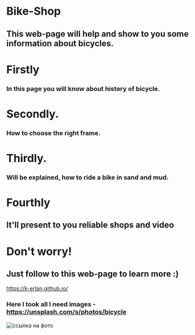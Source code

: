# Bike-Shop
## This web-page will help and show to you some information about bicycles.

# Firstly
### In this page you will know about history of bicycle. 

# Secondly.
### How to choose the right frame. 

# Thirdly. 
### Will be explained, how to ride a bike in sand and mud. 

# Fourthly
## It'll present to you reliable shops and video 

# Don't worry! 
## Just follow to this web-page to learn more :) 
https://k-erlan.github.io/

### Here I took all I need images - https://unsplash.com/s/photos/bicycle

![ссылка на фото](https://cdn1.worldpng.ru/uploads/2021/3/18/4d28f8a633dd6891549ce526ca5c9f6c-full.jpg)
